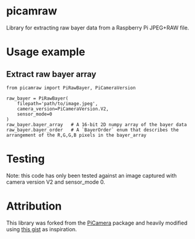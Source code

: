 # picamraw
Library for extracting raw bayer data from a Raspberry Pi JPEG+RAW file.

# Usage example
## Extract raw bayer array
```
from picamraw import PiRawBayer, PiCameraVersion

raw_bayer = PiRawBayer(
    filepath='path/to/image.jpeg',
    camera_version=PiCameraVersion.V2,
    sensor_mode=0
)
raw_bayer.bayer_array   # A 16-bit 2D numpy array of the bayer data
raw_bayer.bayer_order   # A `BayerOrder` enum that describes the arrangement of the R,G,G,B pixels in the bayer_array
```

# Testing
Note: this code has only been tested against an image captured with camera version V2 and sensor_mode 0.

# Attribution
This library was forked from the [PiCamera](https://github.com/waveform80/picamera) package and heavily modified using [this gist](https://gist.github.com/rwb27/c2ea3afb204a634f9f21a99bd8dd1541) as inspiration.
